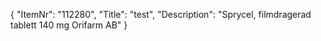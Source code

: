 {
  "ItemNr": "112280",
  "Title": "test",
  "Description": "Sprycel, filmdragerad tablett 140 mg Orifarm AB"
}